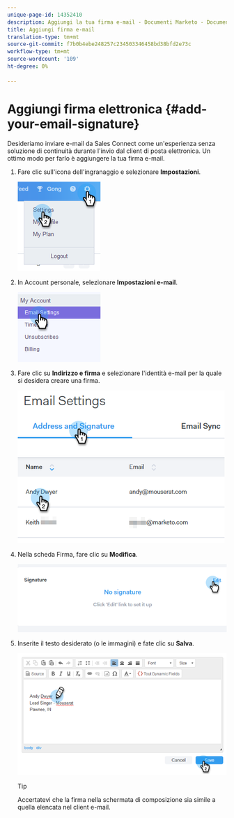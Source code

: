 ```yaml
---
unique-page-id: 14352410
description: Aggiungi la tua firma e-mail - Documenti Marketo - Documentazione prodotto
title: Aggiungi firma e-mail
translation-type: tm+mt
source-git-commit: f7b0b4ebe248257c234503346458bd38bfd2e73c
workflow-type: tm+mt
source-wordcount: '109'
ht-degree: 0%

---
```



# Aggiungi firma elettronica {#add-your-email-signature}

Desideriamo inviare e-mail da Sales Connect come un&#39;esperienza senza soluzione di continuità durante l&#39;invio dal client di posta elettronica. Un ottimo modo per farlo è aggiungere la tua firma e-mail.

1. Fare clic sull&#39;icona dell&#39;ingranaggio e selezionare **Impostazioni**.

   ![](assets/add-your-email-signature-1.png)

1. In Account personale, selezionare **Impostazioni e-mail**.

   ![](assets/add-your-email-signature-2.png)

1. Fare clic su **Indirizzo e firma** e selezionare l&#39;identità e-mail per la quale si desidera creare una firma.

   ![](assets/add-your-email-signature-3.png)

1. Nella scheda Firma, fare clic su **Modifica**.

   ![](assets/add-your-email-signature-4.png)

1. Inserite il testo desiderato (o le immagini) e fate clic su **Salva**.

   ![](assets/add-your-email-signature-5.png)

   >[!TIP]
   >
   >Accertatevi che la firma nella schermata di composizione sia simile a quella elencata nel client e-mail.
